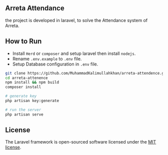 ## Arreta Attendance

the project is developed in laravel, to solve the Attendance system of Arreta.

## How to Run
- Install `Herd` or `composer` and setup laravel then install `nodejs`.
- Rename `.env.example` to `.env` file.
- Setup Database configuration in `.env` file.

```bash
git clone https://github.com/MuhammadKalimullahkhan/arreta-attendence.git
cd arreta-attenence
npm install && npm build
composer install

# generate key
php artisan key:generate

# run the server
php artisan serve
```

## License

The Laravel framework is open-sourced software licensed under the [MIT license](https://opensource.org/licenses/MIT).
